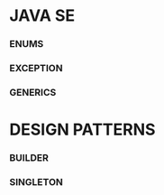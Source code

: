 <h1>JAVA SE</h1>
  <h3>ENUMS</h3>
  <h3>EXCEPTION</h3>
  <h3>GENERICS</h3>
<h1>DESIGN PATTERNS</h1>
  <h3>BUILDER</h3>
  <h3>SINGLETON</h3>
